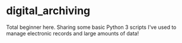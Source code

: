 # digital_archiving
Total beginner here. Sharing some basic Python 3 scripts I've used to manage electronic records and large amounts of data!
